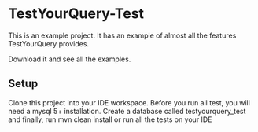 # TestYourQuery-Test
This is an example project. It has an example of almost all the features TestYourQuery provides.

Download it and see all the examples.

Setup
--

Clone this project into your IDE workspace. Before you run all test, you will need a mysql 5+ installation. Create a database called testyourquery_test and finally, run mvn clean install or run all the tests on your IDE
